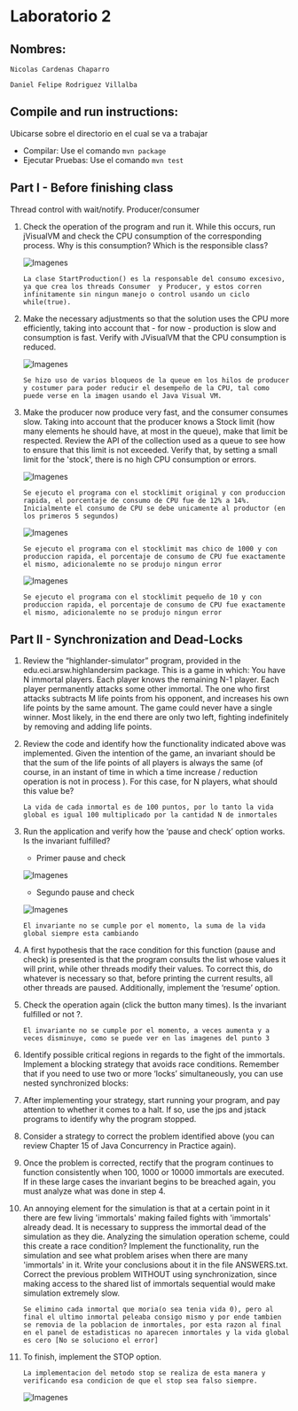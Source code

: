 # Laboratorio 2


## Nombres:
```
Nicolas Cardenas Chaparro

Daniel Felipe Rodriguez Villalba
```
## Compile and run instructions:

Ubicarse sobre el directorio en el cual se va a trabajar
* Compilar: Use el comando `mvn package`
* Ejecutar Pruebas: Use el comando `mvn test`

## Part I - Before finishing class

Thread control with wait/notify. Producer/consumer

1. Check the operation of the program and run it. While this occurs, run jVisualVM and check the CPU consumption of the 		corresponding process. Why is this consumption? Which is the responsible class? 

	
	![Imagenes](https://github.com/danielrodriguezvillalba/ARSW-Laboratorio2/blob/master/Imagenes/LAB2parte1punto1visulavm.PNG)

	`La clase StartProduction() es la responsable del consumo excesivo, ya que crea los threads Consumer 
	y Producer, y estos corren infinitamente sin ningun manejo o control usando un ciclo while(true).`


2. Make the necessary adjustments so that the solution uses the CPU more efficiently, taking into account that - for now - production is slow and consumption is fast. Verify with JVisualVM that the CPU consumption is reduced. 

	![Imagenes](https://github.com/danielrodriguezvillalba/ARSW-Laboratorio2/blob/master/Imagenes/LAB2parteMejorada.PNG)

	`Se hizo uso de varios bloqueos de la queue en los hilos de producer y costumer para poder reducir el desempeño de la CPU, tal como puede verse en la imagen usando el Java Visual VM.`

3. Make the producer now produce very fast, and the consumer consumes slow. Taking into account that the producer knows a Stock limit (how many elements he should have, at most in the queue), make that limit be respected. Review the API of the collection used as a queue to see how to ensure that this limit is not exceeded. Verify that, by setting a small limit for the 'stock', there is no high CPU consumption or errors.
	
	![Imagenes](https://github.com/danielrodriguezvillalba/ARSW-Laboratorio2/blob/master/Imagenes/lab2VvmPart1pt3-stocklimitRunning.png)
	
	`Se ejecuto el programa con el stocklimit original y con produccion rapida, el porcentaje de consumo de CPU fue de 12% a 14%. Inicialmente el consumo de CPU se debe unicamente al productor (en los primeros 5 segundos) `
	
	![Imagenes](https://github.com/danielrodriguezvillalba/ARSW-Laboratorio2/blob/master/Imagenes/lab2VvmPart1pt3-stocklimitthousand.png)
	
	`Se ejecuto el programa con el stocklimit mas chico de 1000 y con produccion rapida, el porcentaje de consumo de CPU fue exactamente el mismo, adicionalemte no se produjo ningun error`
	
	![Imagenes](https://github.com/danielrodriguezvillalba/ARSW-Laboratorio2/blob/master/Imagenes/lab2VvmPart1pt3-stocklimitTen.png)
	
	`Se ejecuto el programa con el stocklimit pequeño de 10 y con produccion rapida, el porcentaje de consumo de CPU fue exactamente el mismo, adicionalemte no se produjo ningun error`
	

## Part II - Synchronization and Dead-Locks

1. Review the “highlander-simulator” program, provided in the edu.eci.arsw.highlandersim package. This is a game in which:
	You have N immortal players. 
	Each player knows the remaining N-1 player.
 	Each player permanently attacks some other immortal. The one who first attacks subtracts M life points from his opponent, and increases his own life points by the same amount. 
	The game could never have a single winner. Most likely, in the end there are only two left, fighting indefinitely by removing and adding life points. 
2. Review the code and identify how the functionality indicated above was implemented. Given the intention of the game, an invariant should be that the sum of the life points of all players is always the same (of course, in an instant of time in which a time increase / reduction operation is not in process ). For this case, for N players, what should this value be?

	`La vida de cada inmortal es de 100 puntos, por lo tanto la vida global es igual 100 multiplicado por la cantidad N de inmortales`

3. Run the application and verify how the ‘pause and check’ option works. Is the invariant fulfilled?

	* Primer pause and check

	![Imagenes](https://github.com/danielrodriguezvillalba/ARSW-Laboratorio2/blob/master/Imagenes/First%20time.PNG)
	
	* Segundo pause and check
	
	![Imagenes](https://github.com/danielrodriguezvillalba/ARSW-Laboratorio2/blob/master/Imagenes/NextTime.PNG)

	`El invariante no se cumple por el momento, la suma de la vida global siempre esta cambiando`

4. A first hypothesis that the race condition for this function (pause and check) is presented is that the program consults the list whose values ​​it will print, while other threads modify their values. To correct this, do whatever is necessary so that, before printing the current results, all other threads are paused. Additionally, implement the ‘resume’ option.
5. Check the operation again (click the button many times). Is the invariant fulfilled or not ?.

	`El invariante no se cumple por el momento, a veces aumenta y a veces disminuye, como se puede ver en las imagenes del punto 3`

6. Identify possible critical regions in regards to the fight of the immortals. Implement a blocking strategy that avoids race conditions. Remember that if you need to use two or more ‘locks’ simultaneously, you can use nested synchronized blocks:

7. After implementing your strategy, start running your program, and pay attention to whether it comes to a halt. If so, use the jps and jstack programs to identify why the program stopped.

8. Consider a strategy to correct the problem identified above (you can review Chapter 15 of Java Concurrency in Practice again).

9. Once the problem is corrected, rectify that the program continues to function consistently when 100, 1000 or 10000 immortals are executed. If in these large cases the invariant begins to be breached again, you must analyze what was done in step 4.

10. An annoying element for the simulation is that at a certain point in it there are few living 'immortals' making failed fights with 'immortals' already dead. It is necessary to suppress the immortal dead of the simulation as they die. 
Analyzing the simulation operation scheme, could this create a race condition? Implement the functionality, run the simulation and see what problem arises when there are many 'immortals' in it. Write your conclusions about it in the file ANSWERS.txt. 
Correct the previous problem WITHOUT using synchronization, since making access to the shared list of immortals sequential would make simulation extremely slow. 

	`Se elimino cada inmortal que moria(o sea tenia vida 0), pero al final el ultimo inmortal peleaba consigo mismo y por ende tambien se removia de la poblacion de inmortales, por esta razon al final en el panel de estadisticas no aparecen inmortales y la vida global es cero [No se soluciono el error]`

11. To finish, implement the STOP option.

	`La implementacion del metodo stop se realiza de esta manera y verificando esa condicion de que el stop sea falso siempre.`

	![Imagenes](https://github.com/danielrodriguezvillalba/ARSW-Laboratorio2/blob/master/Imagenes/BotonStop.PNG)
